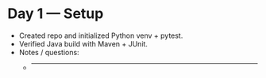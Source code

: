 # Day 1 — Setup
- Created repo and initialized Python venv + pytest.
- Verified Java build with Maven + JUnit.
- Notes / questions:
  - ___________________________________________
